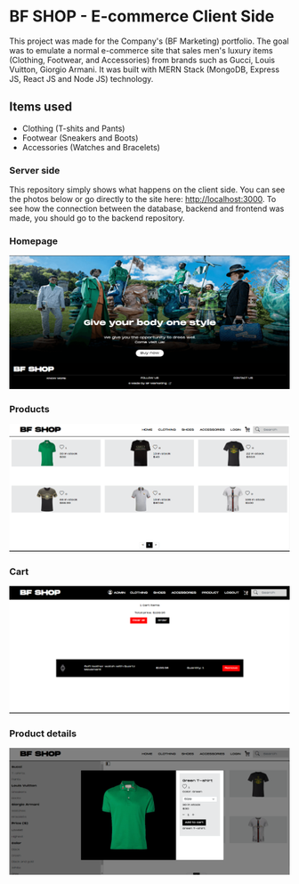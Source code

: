 # BF SHOP - E-commerce Client Side

This project was made for the Company's (BF Marketing) portfolio.
The goal was to emulate a normal e-commerce site that sales men's luxury items (Clothing, Footwear, and Accessories) from brands such as Gucci, Louis Vuitton, Giorgio Armani.
It was built with MERN Stack (MongoDB, Express JS, React JS and Node JS) technology.

## Items used

- Clothing (T-shits and Pants)
- Footwear (Sneakers and Boots)
- Accessories (Watches and Bracelets)

### Server side

This repository simply shows what happens on the client side. You can see the photos below or go directly to the site here: [http://localhost:3000](http://localhost:3000).
To see how the connection between the database, backend and frontend was made, you should go to the backend repository.

### Homepage
![](screenshots/homepage.PNG)

### Products
![](screenshots/products.PNG)

### Cart
![](screenshots/cart.PNG)

### Product details
![](screenshots/productDetails.PNG)
